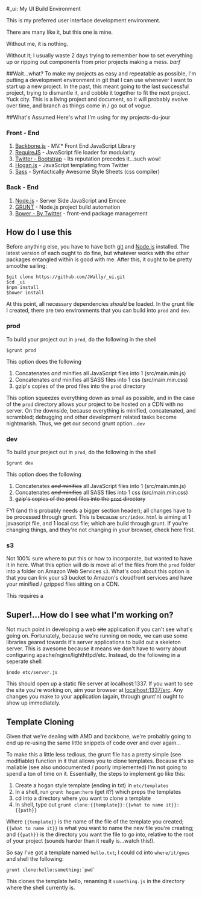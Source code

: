 #_ui: My UI Build Environment

This is my preferred user interface development environment. 

There are many like it, but this one is mine.

Without me, it is nothing. 

Without it; I usually waste 2 days trying to remember how to set everything up or ripping out components from prior projects making a mess. *barf* 

##Wait...what?
To make my projects as easy and repeatable as possible, I'm putting a development environment in git that I can use whenever I want to start up a new project. In the past, this meant going to the last successful project, trying to dismantle it, and cobble it together to fit the next project. Yuck city. This is a living project and document, so it will probably evolve over time, and branch as things come in / go out of vogue.

##What's Assumed
Here's what I'm using for my projects-du-jour

### Front - End

1. [Backbone.js](backbonejs.org) - MV.* Front End JavaScript Library
2. [RequireJS](requirejs.org) - JavaScript file loader for modularity
3. [Twitter - Bootstrap](getbootstrap.com) - Its reputation precedes it...such wow!
4. [Hogan.js](http://twitter.github.io/hogan.js/) - JavaScript templating from Twitter
5. [Sass](http://sass-lang.com/) - Syntactically Awesome Style Sheets (css compiler)

### Back - End

1. [Node.js](https://github.com/joyent/node) - Server Side JavaScript and Emcee
2. [GRUNT](gruntjs.com) - Node.js project build automation
3. [Bower - By Twitter](bower.io) - front-end package management

## How do I use this
Before anything else, you have to have both [git](http://git-scm.com/) and [Node.js](https://github.com/joyent/node) installed. The latest version of each ought to do fine, but whatever works with the other packages entangled within is good with me. After this, it ought to be pretty smoothe sailing:

```shell
$git clone https://github.com/JWally/_ui.git
$cd _ui
$npm install
$bower install
```

At this point, all necessary dependencies *should* be loaded. In the grunt file I created, there are two environments that you can build into `prod` and `dev`. 

### prod
To build your project out in `prod`, do the following in the shell
```shell
$grunt prod
```
This option does the following

1. Concatenates *and* minifies all JavaScript files into 1 (src/main.min.js)
2. Concatenates *and* minifies all SASS files into 1 css (src/main.min.css)
3. gzip's copies of the prod files into the `prod` directory

This option squeezes everything down as small as possible, and in the case of the `prod` directory allows your project to be hosted on a CDN with no server. On the downside, because everything is minified, concatenated, and scrambled; debugging and other development related tasks become nightmarish. Thus, we get our second grunt option...`dev`

### dev
To build your project out in `prod`, do the following in the shell
```shell
$grunt dev
```
This option does the following

1. Concatenates ~~*and* minifies~~ all JavaScript files into 1 (src/main.min.js)
2. Concatenates ~~*and* minifies~~ all SASS files into 1 css (src/main.min.css)
3. ~~gzip's copies of the prod files into the `prod` directory~~

FYI (and this probably needs a bigger section header); all changes have to be processed through grunt. This is because `src/index.html` is aiming at 1 javascript file, and 1 local css file; which are build through grunt. If you're changing things, and they're not changing in your browser, check here first.

### s3
Not 100% sure where to put this or how to incorporate, but wanted to have it in here. What this option will do is move all of the files from the `prod` folder into a folder on Amazon Web Services `s3`. What's cool about this option is that you can link your s3 bucket to Amazon's cloudfront services and have your minified / gzipped files sitting on a CDN.

This requires a 


## Super!...How do I see what I'm working on?
Not much point in developing a web ~~site~~ application if you can't see what's going on. Fortunately, because we're running on node, we can use some libraries geared towards it's server applications to build out a skeleton server. This is awesome because it means we don't have to worry about configuring apache/nginx/lighthttpd/etc. Instead, do the following in a seperate shell:

```shell
$node etc/server.js
```

This should open up a static file server at localhost:1337. If you want to see the site you're working on, aim your browser at [localhost:1337/src](localhost:1337/src). Any changes you make to your application (again, through grunt'n) ought to show up immediately.

## Template Cloning
Given that we're dealing with AMD and backbone, we're probably going to end up re-using the same little snippets of code over and over again...

To make this a little less tedious, the grunt file has a pretty simple (see modifiable) function in it that allows you to clone templates. Because it's so maliable (see also undocumented / poorly implemented) I'm not going to spend a ton of time on it. Essentially, the steps to implement go like this:

1. Create a hogan style template (ending in txt) in `etc/templates`
2. In a shell, run `grunt hogan:hero` (get it?) which preps the templates
3. cd into a directory where you want to clone a template
4. In shell, type out `grunt clone:{{template}}:{{what to name it}}:{{path}}`

Where `{{template}}` is the name of the file of the template you created; `{{what to name it}}` is what you want to name the new file you're creating; and `{{path}}` is the directory you want the file to go into, relative to the root of your project (sounds harder than it really is...watch this!).

So say I've got a template named `hello.txt`; I could cd into `where/it/goes` and shell the following: 
```shell
grunt clone:hello:something:`pwd`
```

This clones the template hello, renaming it `something.js` in the directory where the shell currently is.

